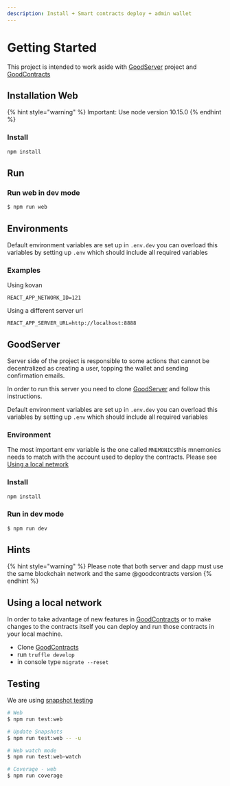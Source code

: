 ```yaml
---
description: Install + Smart contracts deploy + admin wallet
---
```


# Getting Started

This project is intended to work aside with [GoodServer](https://github.com/GoodDollar/GoodServer) project and [GoodContracts](https://github.com/GoodDollar/GoodContracts)

## Installation Web

{% hint style="warning" %}
Important: Use node version 10.15.0
{% endhint %}

### Install

```bash
npm install
```

## Run

### Run web in dev mode

```bash
$ npm run web
```

## Environments

Default environment variables are set up in `.env.dev` you can overload this variables by setting up `.env` which should include all required variables

### Examples

Using kovan

```text
REACT_APP_NETWORK_ID=121
```

Using a different server url

```text
REACT_APP_SERVER_URL=http://localhost:8888
```

## GoodServer

Server side of the project is responsible to some actions that cannot be decentralized as creating a user, topping the wallet and sending confirmation emails.

In order to run this server you need to clone [GoodServer](https://github.com/GoodDollar/GoodServer) and follow this instructions.

Default environment variables are set up in `.env.dev` you can overload this variables by setting up `.env` which should include all required variables

### Environment

The most important env variable is the one called `MNEMONICS`this mnemonics needs to match with the account used to deploy the contracts. Please see [Using a local network](getting-started.md#using-a-local-network)

### Install

```bash
npm install
```

### Run in dev mode

```bash
$ npm run dev
```

## Hints

{% hint style="warning" %}
Please note that both server and dapp must use the same blockchain network and the same @goodcontracts version
{% endhint %}

## Using a local network

In order to take advantage of new features in [GoodContracts](https://github.com/GoodDollar/GoodContracts) or to make changes to the contracts itself you can deploy and run those contracts in your local machine.

* Clone [GoodContracts](https://github.com/GoodDollar/GoodContracts) 
* run `truffle develop`
* in console type `migrate --reset`

## Testing

We are using [snapshot testing](https://jestjs.io/docs/en/snapshot-testing)

```bash
# Web
$ npm run test:web

# Update Snapshots
$ npm run test:web -- -u

# Web watch mode
$ npm run test:web-watch

# Coverage - web
$ npm run coverage
```

